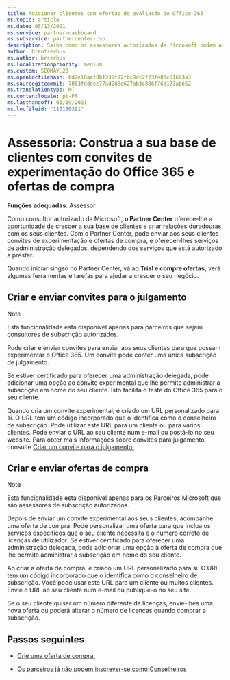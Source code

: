 ```yaml
---
title: Adicionar clientes com ofertas de avaliação do Office 365
ms.topic: article
ms.date: 05/13/2021
ms.service: partner-dashboard
ms.subservice: partnercenter-csp
description: Saiba como os assessores autorizados da Microsoft podem aumentar as suas subscrições do Office 365. Crie e envie convites para o julgamento do Office 365 e ofertas de compra aos clientes.
author: brentserbus
ms.author: brserbus
ms.localizationpriority: medium
ms.custom: SEOMAY.20
ms.openlocfilehash: bd7e10aaf0bf339f92fbc9dc2f73f403c81693a3
ms.sourcegitcommit: 7063fdddee77ad2d8e627ab3c806f76d173ab652
ms.translationtype: MT
ms.contentlocale: pt-PT
ms.lasthandoff: 05/19/2021
ms.locfileid: "110150391"
---
```

# <a name="advisors-build-your-client-base-with-office-365-trial-invitations-and-purchase-offers"></a>Assessoria: Construa a sua base de clientes com convites de experimentação do Office 365 e ofertas de compra


**Funções adequadas**: Assessor


Como consultor autorizado da Microsoft, **o Partner Center** oferece-lhe a oportunidade de crescer a sua base de clientes e criar relações duradouras com os seus clientes. Com o Partner Center, pode enviar aos seus clientes convites de experimentação e ofertas de compra, e oferecer-lhes serviços de administração delegados, dependendo dos serviços que está autorizado a prestar.

Quando iniciar singso no Partner Center, vá ao **Trial e compre ofertas,** verá algumas ferramentas e tarefas para ajudar a crescer o seu negócio.

## <a name="create-and-send-trial-invitations"></a>Criar e enviar convites para o julgamento

> [!NOTE]
> Esta funcionalidade está disponível apenas para parceiros que sejam consultores de subscrição autorizados.

Pode criar e enviar convites para enviar aos seus clientes para que possam experimentar o Office 365. Um convite pode conter uma única subscrição de julgamento.

Se estiver certificado para oferecer uma administração delegada, pode adicionar uma opção ao convite experimental que lhe permite administrar a subscrição em nome do seu cliente. Isto facilita o teste do Office 365 para o seu cliente.

Quando cria um convite experimental, é criado um URL personalizado para si. O URL tem um código incorporado que o identifica como o conselheiro de subscrição. Pode utilizar este URL para um cliente ou para vários clientes. Pode enviar o URL ao seu cliente num e-mail ou postá-lo no seu website.
Para obter mais informações sobre convites para julgamento, consulte [Criar um convite para o julgamento.](advisors-create-a-trial-invitation.md)

## <a name="create-and-send-purchase-offers"></a>Criar e enviar ofertas de compra

> [!NOTE]
> Esta funcionalidade está disponível apenas para os Parceiros Microsoft que são assessores de subscrição autorizados.

Depois de enviar um convite experimental aos seus clientes, acompanhe uma oferta de compra. Pode personalizar uma oferta para que inclua os serviços específicos que o seu cliente necessita e o número correto de licenças de utilizador. Se estiver certificado para oferecer uma administração delegada, pode adicionar uma opção à oferta de compra que lhe permite administrar a subscrição em nome do seu cliente.

Ao criar a oferta de compra, é criado um URL personalizado para si. O URL tem um código incorporado que o identifica como o conselheiro de subscrição. Você pode usar este URL para um cliente ou muitos clientes. Envie o URL ao seu cliente num e-mail ou publique-o no seu site.

Se o seu cliente quiser um número diferente de licenças, envie-lhes uma nova oferta ou poderá alterar o número de licenças quando comprar a subscrição.

## <a name="next-steps"></a>Passos seguintes

- [Crie uma oferta de compra.](advisor-create-a-purchase-offer.md)

- [Os parceiros já não podem inscrever-se como Conselheiros](advisors-no-csp.md)

